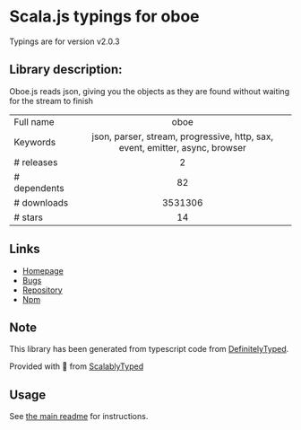 
# Scala.js typings for oboe

Typings are for version v2.0.3

## Library description:
Oboe.js reads json, giving you the objects as they are found without waiting for the stream to finish

|                    |                 |
| ------------------ | :-------------: |
| Full name          | oboe |
| Keywords           | json, parser, stream, progressive, http, sax, event, emitter, async, browser |
| # releases         | 2 |
| # dependents       | 82 |
| # downloads        | 3531306 |
| # stars            | 14 |

## Links
- [Homepage](http://oboejs.com)
- [Bugs](https://github.com/jimhigson/oboe.js/issues)
- [Repository](https://github.com/jimhigson/oboe.js)
- [Npm](https://www.npmjs.com/package/oboe)
    


## Note
This library has been generated from typescript code from [DefinitelyTyped](https://definitelytyped.org).

Provided with :purple_heart: from [ScalablyTyped](https://github.com/oyvindberg/ScalablyTyped)

## Usage
See [the main readme](../../readme.md) for instructions.



